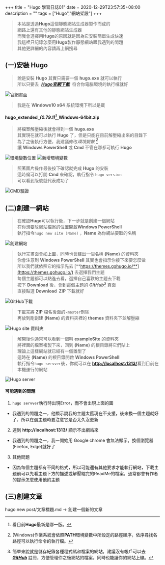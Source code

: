 +++
title = "Hugo 學習日誌01"
date = 2020-12-29T23:57:35+08:00
description = ""
tags = ["Hugo","網站架設"]
+++

>本站是透過**Hugo**這個靜態網站生成器製作而成的<br>
網路上還有其他的靜態網站生成器<br>
而我會選擇用**Hugo**的原因就是因為它安裝簡單生成快速<br>
我這裡只記錄怎麼用**Hugo**製作靜態網站跟我遇到的問題<br>
其他更詳細的內容請再上網搜尋
<!--more-->
## (一)安裝 **Hugo**
>說是安裝 **Hugo** 其實只需要一個 **hugo.exe** 就可以執行<br>
所以只要去&nbsp;&nbsp;[_**Hugo官網下載**_](https://gohugo.io/getting-started/installing)&nbsp;&nbsp;符合你電腦環境的執行檔就好</p>

![官網畫面](/github.io/image/Learn_Hugo/DownLoadHugo01.png)
>我是在 **Windows10&nbsp;x64** 系統環境下所以是載 
#### hugo_extended_<cite>(0.79.1)[^1]</cite>_Windows-64bit.zip
>將檔案解壓縮後就會得到一個&nbsp;**hugo.exe**<br>
其實現在就可以執行 **Hugo** 了，但是只能在目前解壓縮出來的目錄下<br>
為了之後執行方便，我建議修改<cite>環境變數&nbsp;[^2]</cite><br>
讓 **Windows PowerShell** 或 **Cmd** 不管在哪都可執行 **Hugo**<br>

![環境變數位置](/github.io/image/Learn_Hugo/DownLoadHugo02.png)
![新增環境變數](/github.io/image/Learn_Hugo/DownLoadHugo03.png)
>照著圖片操作最後按下確認就完成 **Hugo** 的安裝<br>
這時候可以打開 **Cmd** 來確認，執行指令 `hugo version`<br>
可以看到版號就代表成功了

![CMD驗證](/github.io/image/Learn_Hugo/DownLoadHugo04.png)
[^1]:看目前**Hugo**最新是哪一版。
[^2]:(Windows)作業系統會依照**PATH**環境變數中所設定的路徑順序，依序尋找各路徑可以執行命令的執行檔。
## (二)創建一網站
> 在確認**Hugo**可以執行後，下一步就是創建一個網站<br>
> 在你想要放網站檔案的位置開啟**Windows PowerShell**<br>
> 執行指令`hugo new site (Name)`
> ，**Name** 為你網站要取的名稱

![創建網站](/github.io/image/Learn_Hugo/CreateNewSite01.png)
>執行完畫面會如上圖，同時也會建出一個名稱 **(Name)** 的資料夾<br>
你會注意到 **Windows PowerShell** 其實也會指示你接下來要怎麼做<br>
所以我們就依照它的指示先去&nbsp;[**https://themes.gohugo.io/**](https://themes.gohugo.io/) 去選擇我們主題<br>
每個主題都可以點進去看，選擇自己喜歡的主題去下載<br>
按下 **Download** 後，會到這個主題的 <cite>**GitHub**[^3]</cite> 頁面<br>
直接點選 **Download&nbsp;&nbsp;ZIP** 下載就好

![GitHub下載](/github.io/image/Learn_Hugo/CreateNewSite02.png)
>下載完將 **ZIP** 檔名後面的`-master`刪除<br>
再放到剛創建 **(Name)** 的資料夾裡的 **themes** 資料夾下並解壓縮

![Hugo site 資料夾](/github.io/image/Learn_Hugo/CreateNewSite03.png)
>解開後你通常可以看到一個叫 **exampleSite** 的資料夾<br>
將裡面的檔案複製下來，回到 **(Name)** 的根目錄將它們貼上<br>
理論上這樣網站就已經有一個雛型了<br>
這時在 **(Name)** 的根目錄開啟 **Windows PowerShell** <br>
執行指令`hugo servver`後，你就可以在 [**http://localhost:1313/**](http://localhost:1313/)看到目前在本機運行的網站

![Hugo server](/github.io/image/Learn_Hugo/CreateNewSite04.png)
#### 可能遇到的問題
1.  `hugo servver`執行時出現Error，而不會出現上面的圖<br>
-    我遇到的問題之一，他顯示說我的主題太舊現在不支援，後來換一個主題就好了，所以在選主題時要注意它是否太久沒更新<p>
2.   連到 **http://localhost:1313/** 顯示不出網站來
-    我遇到的問題之一，我一開始用 Google chrome 會無法顯示，換個瀏覽器(Firefox, Edge)就好了 <p>  
3.   其他問題
-    因為每個主題都有不同的格式，所以可能還有其他要求才能執行網站，下載主題前可以先看主題下方的描述或解壓縮完的ReadMe的檔案，通常都會有作者的提示怎麼使用他的主題
[^3]:簡單來說就是儲存紀錄各種程式碼和檔案的網站，建議沒有帳戶可以去 [_**GitHub**_](https://github.com/) 註冊，方便管理你之後網站的檔案，同時也能讓你的網站上線。
## (三)創建文章
hugo new post/文章標題.md -> 創建一個新的文章</p>

